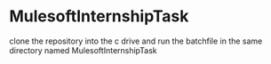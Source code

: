 ﻿# MulesoftInternshipTask

clone the repository into the c drive
and run the batchfile in the same directory named MulesoftInternshipTask
